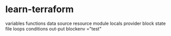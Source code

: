 # learn-terraform



variables
functions
data source
resource
module
locals
provider block
state file
loops
conditions
out-put blockenv ="test"

